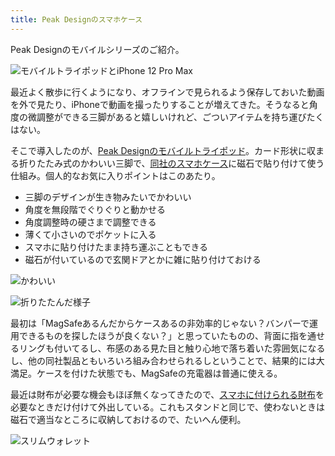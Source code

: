 ```yaml
---
title: Peak Designのスマホケース
---
```

Peak Designのモバイルシリーズのご紹介。

![](https://lh5.googleusercontent.com/5N67uz7BthXRv3YFMkissmUYglKM-s291QzpeXrokM1Wd60T8dmo0THLzCF8Y8TddY2UvxN5x0mBEVzHtgual5OqglMXOM5uvIawdigPl6LdYnPU0KGNppE5lD0kKwaNIeNVnJTam7nSOFxvjLEgoEP40ypu39STIpMGhtlk28wHnK0smNzy405ESnHi "モバイルトライポッドとiPhone 12 Pro Max")

最近よく散歩に行くようになり、オフラインで見られるよう保存しておいた動画を外で見たり、iPhoneで動画を撮ったりすることが増えてきた。そうなると角度の微調整ができる三脚があると嬉しいけれど、ごついアイテムを持ち運びたくはない。

そこで導入したのが、[Peak Designのモバイルトライポッド](https://www.amazon.co.jp/dp/B09FRZPLL3)。カード形状に収まる折りたたみ式のかわいい三脚で、[同社のスマホケース](https://www.amazon.co.jp/dp/B09FP3HP7Z?)に磁石で貼り付けて使う仕組み。個人的なお気に入りポイントはこのあたり。

*   三脚のデザインが生き物みたいでかわいい
*   角度を無段階でぐりぐりと動かせる
*   角度調整時の硬さまで調整できる
*   薄くて小さいのでポケットに入る
*   スマホに貼り付けたまま持ち運ぶこともできる
*   磁石が付いているので玄関ドアとかに雑に貼り付けておける

![](https://lh4.googleusercontent.com/6ZRhYuJ4Dl6_QqYxfoh1lxhKSRROxgTiEX43R2dR6L4fcpZS2zFTGaEHFtl04EqEnbEyyIVZLSDqbKWCBP4oJcSTWkjTnhdIQBXKV0jkZHDSMd9brxQmfq65i9MEYio1NMtHxjdZVHtSDT9GtaTHF7wd-GuBbIG7pQzS21O1CaZGEkS_tLSnHp7R3SRR "かわいい")

![](https://lh6.googleusercontent.com/4AzFR26PidggbgUk7PiK9KFhWzgi4mkWwb_jh7U-VDCTY5tLUPO7nTkmiy5RTwdlMCKxABl1xmk_dy8nCOkRbKS0wkh2ztqsPBlCwl4hrHpaji15nnh2qorkRKuXArVDIUUYwo05ipIWjMTLmjR3-_WAzbv17G5vlnhgc9HhdDw1HX_FpPbMxUAL6aAp "折りたたんだ様子")

最初は「MagSafeあるんだからケースあるの非効率的じゃない？バンパーで運用できるものを探したほうが良くない？」と思っていたものの、背面に指を通せるリングも付いてるし、布感のある見た目と触り心地で落ち着いた雰囲気になるし、他の同社製品ともいろいろ組み合わせられるしということで、結果的には大満足。ケースを付けた状態でも、MagSafeの充電器は普通に使える。

最近は財布が必要な機会もほぼ無くなってきたので、[スマホに付けられる財布](https://www.amazon.co.jp/dp/B09FSGW671)を必要なときだけ付けて外出している。これもスタンドと同じで、使わないときは磁石で適当なところに収納しておけるので、たいへん便利。

![](https://lh4.googleusercontent.com/wzDc60WfsfpTvVkY-vhzoxoFWjnEhGVbM2-McJFLOrq6lyRZs8BgJAZVxeHGDMPXylgHSzbp_aXJ3CdAmiaxDcKIn8oGl6Op4vbhptSkhmuCb_U-Eni7zOQQ5rSYws2A-8lVmOqGW6dG3lPagYpVDbJOrI8-ZANKycDR2J_nKrW3yU2dEeCeMaPu_uzw "スリムウォレット")
